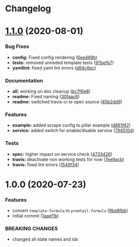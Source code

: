 # Changelog

# [1.1.0](https://github.com/Mario-F/promtail-formula/compare/v1.0.0...v1.1.0) (2020-08-01)


### Bug Fixes

* **config:** Fixed config rendering ([6ee469b](https://github.com/Mario-F/promtail-formula/commit/6ee469bb9fe959d0d3be7afa834f406a330d2cb1))
* **tests:** removed unneded template tests ([97befb7](https://github.com/Mario-F/promtail-formula/commit/97befb7809f7c6691de5708d47e27666ef57a401))
* **yamllint:** fixed yaml lint errors ([d84c6ec](https://github.com/Mario-F/promtail-formula/commit/d84c6ecef21ae5ea8808b746bc048a50f9f51254))


### Documentation

* **all:** working on doc cleanup ([bc7f6e8](https://github.com/Mario-F/promtail-formula/commit/bc7f6e8c65f1599fc50da37529bd411aec7e4aa3))
* **readme:** Fixed naming ([30faac6](https://github.com/Mario-F/promtail-formula/commit/30faac656856016edce78eacbf2f752c60a25a6f))
* **readme:** switched travis-ci to open source ([45b2dd9](https://github.com/Mario-F/promtail-formula/commit/45b2dd91a964292985511028f2bd48559f71d948))


### Features

* **example:** added scrape config to pillar example ([d861f42](https://github.com/Mario-F/promtail-formula/commit/d861f42a97eefcea19257f4b3ac6a386d6261b39))
* **service:** added switch for enable/disable service ([794510d](https://github.com/Mario-F/promtail-formula/commit/794510d67a1248ede6cbc045a8f1f9a23a45806f))


### Tests

* **spec:** higher impact on service check ([4733426](https://github.com/Mario-F/promtail-formula/commit/47334260c405a8bce3bbd5b2d5036fa111d31294))
* **travis:** deactivate non working tests for now ([7ee9acb](https://github.com/Mario-F/promtail-formula/commit/7ee9acb17aa2257c335b5e82908d45c1392944d0))
* **travis:** fixed lint errors ([1549f34](https://github.com/Mario-F/promtail-formula/commit/1549f34cc1ebf344231ee185a57255b346aa5c21))

# 1.0.0 (2020-07-23)


### Features

* convert `template-formula` to `promtail-formula` ([9be8fbb](https://github.com/Mario-F/promtail-formula/commit/9be8fbbdb830b560f234bf0220c1adc48e9fe101))
* initial commit ([1aaef1b](https://github.com/Mario-F/promtail-formula/commit/1aaef1bfc29731e298c54d89a0c543bed023bd2a))


### BREAKING CHANGES

* changed all state names and ids
